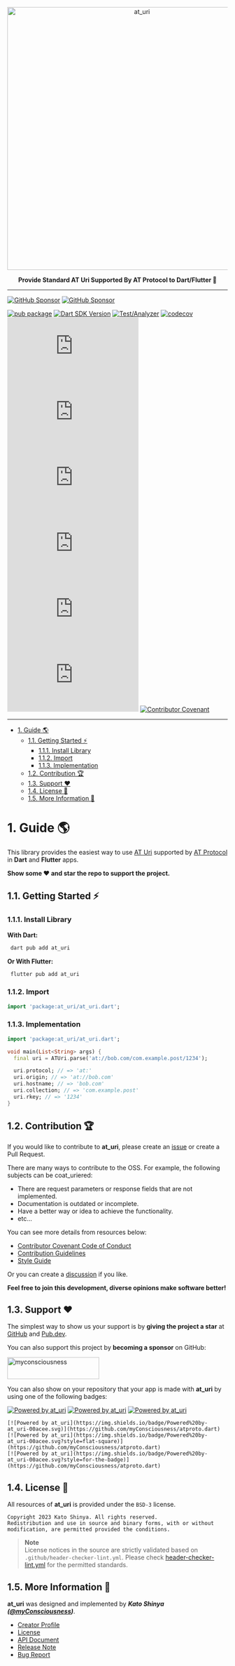 <p align="center">
  <a href="https://github.com/myConsciousness/atproto.dart">
    <img alt="at_uri" width="600px" src="https://user-images.githubusercontent.com/13072231/226245526-12b3738a-cf25-49e8-9134-4aa155633d91.png">
  </a>
</p>


<p align="center">
  <b>Provide Standard AT Uri Supported By AT Protocol to Dart/Flutter 🎯</b>
</p>

---

[![GitHub Sponsor](https://img.shields.io/static/v1?label=Sponsor&message=%E2%9D%A4&logo=GitHub&color=ff69b4)](https://github.com/sponsors/myConsciousness)
[![GitHub Sponsor](https://img.shields.io/static/v1?label=Maintainer&message=myConsciousness&logo=GitHub&color=00acee)](https://github.com/myConsciousness)

[![pub package](https://img.shields.io/pub/v/at_uri.svg?logo=dart&logoColor=00b9fc)](https://pub.dartlang.org/packages/at_uri)
[![Dart SDK Version](https://badgen.net/pub/sdk-version/at_uri)](https://pub.dev/packages/at_uri/)
[![Test/Analyzer](https://github.com/myConsciousness/atproto.dart/actions/workflows/cicd.yml/badge.svg)](https://github.com/myConsciousness/atproto.dart/actions/workflows/cicd.yml)
[![codecov](https://codecov.io/gh/myConsciousness/atproto.dart/branch/main/graph/badge.svg?token=J5GT1PF9Y3)](https://codecov.io/gh/myConsciousness/atproto.dart)
[![Issues](https://img.shields.io/github/issues/myConsciousness/atproto.dart?logo=github&logoColor=white)](https://github.com/myConsciousness/atproto.dart/issues)
[![Pull Requests](https://img.shields.io/github/issues-pr/myConsciousness/atproto.dart?logo=github&logoColor=white)](https://github.com/myConsciousness/atproto.dart/pulls)
[![Stars](https://img.shields.io/github/stars/myConsciousness/atproto.dart?logo=github&logoColor=white)](https://github.com/myConsciousness/atproto.dart)
[![Contributors](https://img.shields.io/github/contributors/myConsciousness/atproto.dart)](https://github.com/myConsciousness/atproto.dart/graphs/contributors)
[![Last Commits](https://img.shields.io/github/last-commit/myConsciousness/atproto.dart?logo=git&logoColor=white)](https://github.com/myConsciousness/atproto.dart/commits/main)
[![License](https://img.shields.io/github/license/myConsciousness/atproto.dart?logo=open-source-initiative&logoColor=green)](https://github.com/myConsciousness/atproto.dart/blob/main/LICENSE)
[![Contributor Covenant](https://img.shields.io/badge/Contributor%20Covenant-2.1-4baaaa.svg)](https://github.com/myConsciousness/atproto.dart/blob/main/CODE_OF_CONDUCT.md)

---

<!-- TOC -->

- [1. Guide 🌎](#1-guide-)
  - [1.1. Getting Started ⚡](#11-getting-started-)
    - [1.1.1. Install Library](#111-install-library)
    - [1.1.2. Import](#112-import)
    - [1.1.3. Implementation](#113-implementation)
  - [1.2. Contribution 🏆](#12-contribution-)
  - [1.3. Support ❤️](#13-support-️)
  - [1.4. License 🔑](#14-license-)
  - [1.5. More Information 🧐](#15-more-information-)

<!-- /TOC -->

# 1. Guide 🌎

This library provides the easiest way to use [AT Uri](https://atproto.com/specs/at-uri-scheme) supported by [AT Protocol](https://atproto.com) in **Dart** and **Flutter** apps.

**Show some ❤️ and star the repo to support the project.**

## 1.1. Getting Started ⚡

### 1.1.1. Install Library

**With Dart:**

```bash
 dart pub add at_uri
```

**Or With Flutter:**

```bash
 flutter pub add at_uri
```

### 1.1.2. Import

```dart
import 'package:at_uri/at_uri.dart';
```

### 1.1.3. Implementation

```dart
import 'package:at_uri/at_uri.dart';

void main(List<String> args) {
  final uri = ATUri.parse('at://bob.com/com.example.post/1234');

  uri.protocol; // => 'at:'
  uri.origin; // => 'at://bob.com'
  uri.hostname; // => 'bob.com'
  uri.collection; // => 'com.example.post'
  uri.rkey; // => '1234'
}
```

## 1.2. Contribution 🏆

If you would like to contribute to **at_uri**, please create an [issue](https://github.com/myConsciousness/atproto.dart/issues) or create a Pull Request.

There are many ways to contribute to the OSS. For example, the following subjects can be coat_uriered:

- There are request parameters or response fields that are not implemented.
- Documentation is outdated or incomplete.
- Have a better way or idea to achieve the functionality.
- etc...

You can see more details from resources below:

- [Contributor Covenant Code of Conduct](https://github.com/myConsciousness/atproto.dart/blob/main/CODE_OF_CONDUCT.md)
- [Contribution Guidelines](https://github.com/myConsciousness/atproto.dart/blob/main/CONTRIBUTING.md)
- [Style Guide](https://github.com/myConsciousness/atproto.dart/blob/main/STYLEGUIDE.md)

Or you can create a [discussion](https://github.com/myConsciousness/atproto.dart/discussions) if you like.

**Feel free to join this development, diverse opinions make software better!**

## 1.3. Support ❤️

The simplest way to show us your support is by **giving the project a star** at [GitHub](https://github.com/myConsciousness/atproto.dart) and [Pub.dev](https://pub.dev/packages/at_uri).

You can also support this project by **becoming a sponsor** on GitHub:

<div align="left">
  <p>
    <a href="https://github.com/sponsors/myconsciousness">
      <img src="https://cdn.ko-fi.com/cdn/kofi3.png?v=3" height="50" width="210" alt="myconsciousness" />
    </a>
  </p>
</div>

You can also show on your repository that your app is made with **at_uri** by using one of the following badges:

[![Powered by at_uri](https://img.shields.io/badge/Powered%20by-at_uri-00acee.svg)](https://github.com/myConsciousness/atproto.dart)
[![Powered by at_uri](https://img.shields.io/badge/Powered%20by-at_uri-00acee.svg?style=flat-square)](https://github.com/myConsciousness/atproto.dart)
[![Powered by at_uri](https://img.shields.io/badge/Powered%20by-at_uri-00acee.svg?style=for-the-badge)](https://github.com/myConsciousness/atproto.dart)

```license
[![Powered by at_uri](https://img.shields.io/badge/Powered%20by-at_uri-00acee.svg)](https://github.com/myConsciousness/atproto.dart)
[![Powered by at_uri](https://img.shields.io/badge/Powered%20by-at_uri-00acee.svg?style=flat-square)](https://github.com/myConsciousness/atproto.dart)
[![Powered by at_uri](https://img.shields.io/badge/Powered%20by-at_uri-00acee.svg?style=for-the-badge)](https://github.com/myConsciousness/atproto.dart)
```

## 1.4. License 🔑

All resources of **at_uri** is provided under the `BSD-3` license.

```license
Copyright 2023 Kato Shinya. All rights reserved.
Redistribution and use in source and binary forms, with or without
modification, are permitted provided the conditions.
```

> **Note**</br>
> License notices in the source are strictly validated based on `.github/header-checker-lint.yml`. Please check [header-checker-lint.yml](https://github.com/myConsciousness/atproto.dart/tree/main/.github/header-checker-lint.yml) for the permitted standards.

## 1.5. More Information 🧐

**at_uri** was designed and implemented by **_Kato Shinya ([@myConsciousness](https://github.com/myConsciousness))_**.

- [Creator Profile](https://github.com/myConsciousness)
- [License](https://github.com/myConsciousness/atproto.dart/blob/main/LICENSE)
- [API Document](https://pub.dev/documentation/at_uri/latest/at_uri/at_uri-library.html)
- [Release Note](https://github.com/myConsciousness/atproto.dart/releases)
- [Bug Report](https://github.com/myConsciousness/atproto.dart/issues)
